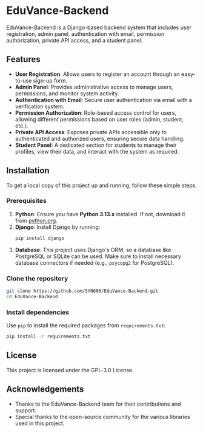# EduVance-Backend

EduVance-Backend is a Django-based backend system that includes user registration, admin panel, authentication with email, permission authorization, private API access, and a student panel.

## Features

- **User Registration**: Allows users to register an account through an easy-to-use sign-up form.
- **Admin Panel**: Provides administrative access to manage users, permissions, and monitor system activity.
- **Authentication with Email**: Secure user authentication via email with a verification system.
- **Permission Authorization**: Role-based access control for users, allowing different permissions based on user roles (admin, student, etc.).
- **Private API Access**: Exposes private APIs accessible only to authenticated and authorized users, ensuring secure data handling.
- **Student Panel**: A dedicated section for students to manage their profiles, view their data, and interact with the system as required.

## Installation

To get a local copy of this project up and running, follow these simple steps.

### Prerequisites

1. **Python**: Ensure you have **Python 3.13.x** installed. If not, download it from [python.org](https://www.python.org/downloads/).
2. **Django**: Install Django by running:
    ```bash
    pip install django
    ```
3. **Database**: This project uses Django's ORM, so a database like PostgreSQL or SQLite can be used. Make sure to install necessary database connectors if needed (e.g., `psycopg2` for PostgreSQL).

### Clone the repository

```bash
git clone https://github.com/SYN606/EduVance-Backend.git
cd EduVance-Backend
```
### Install dependencies

Use `pip` to install the required packages from `requirements.txt`:

```bash
pip install -r requirements.txt
```

## License

This project is licensed under the GPL-3.0 License.

## Acknowledgements

- Thanks to the EduVance-Backend team for their contributions and support.
- Special thanks to the open-source community for the various libraries used in this project.

